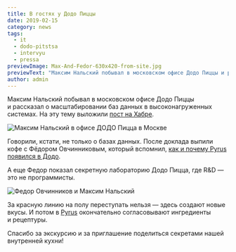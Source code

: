 ```yaml
---
title: В гостях у Додо Пиццы
date: 2019-02-15
category: news
tags:
  - it
  - dodo-pitstsa
  - intervyu
  - pressa
previewImage: Max-And-Fedor-630x420-from-site.jpg
previewText: "Максим Нальский побывал в московском офисе Додо Пиццы и рассказал о масштабировании баз данных в высоконагруженных системах. На эту тему выложили пост на Хабре."
author: admin
---
```

Максим Нальский побывал в московском офисе Додо Пиццы и рассказал о масштабировании баз данных в высоконагруженных системах. На эту тему выложили [пост на Хабре](https://habr.com/ru/post/440306/).

![Максим Нальский в офисе ДОДО Пицца в Москве](max-in-dodo-01-1024x768.webp)

Говорили, кстати, не только о базах данных. После доклада выпили кофе с Фёдором Овчинниковым, который вспомнил, [как и почему Pyrus появился в Додо](https://youtu.be/iSlqUnDm1bI).

А еще Федор показал секретную лабораторию Додо Пицца, где R&D — это не программисты.

![Федор Овчинников и Максим Нальский](Max-And-Fedor-01.webp)

За красную линию на полу переступать нельзя — здесь создают новые вкусы. И потом в [Pyrus](https://pyrus.com/ru/) окончательно согласовывают ингредиенты и рецептуры.

Спасибо за экскурсию и за приглашение поделиться секретами нашей внутренней кухни!